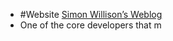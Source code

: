 - #Website [Simon Willison’s Weblog](https://simonwillison.net/)
- One of the core developers that m